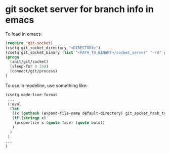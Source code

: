 # git socket server for branch info in emacs

To load in emacs:
```lisp
(require 'git-socket)
(csetq git_socket_directory "<DIRECTORY>")
(csetq git_socket_binary (list "<PATH_TO_BINARY>/socket_server" "-rd" git_socket_directory))
(progn
  (init/git/socket)
  (sleep-for 0 250)
  (connect/git/process)
)
```

To use in modeline, use something like:
```lisp
(csetq mode-line-format
 ...
 (:eval
  (let
   ((x (gethash (expand-file-name default-directory) git_socket_hash_table)))
   (if (stringp x)
    (propertize x (quote face) (quote bold))
   )
  )
 )
...
)
```
